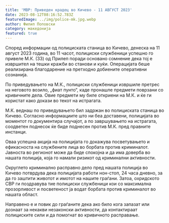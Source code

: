 ```yaml
---
title: 'МВР: Приведен крадец во Кичево - 11 АВГУСТ 2023'
date: 2023-08-12T08:16:52.783Z
featuredImage: ../img/police-mk.jpg.webp
author: Филип Поповски
category: македонија
featured: true
---
```

Според информации од полициската станица во Кичево, денеска на 11 август 2023 година, во 11 часот, полициски службеници успешно го привеле М.К. (33) од Прилеп поради основано сомнение дека тој е извршител на тешки кражби во станови и куќи. Операцијата беше реализирана благодарение на претходно добиените оперативни сознанија.

По приведувањето на М.К., полициски службеници извршиле претрес на неговото возило, „фиат пунто“, каде пронашле предмети поврзани со кривичните дела. Овие предмети му биле откриени на М.К. и ќе ги користат како докази во текот на истрагата. 

М.К. веднаш по приведувањето бил задржан во полициската станица во Кичево. Согласно информациите што ни беа доставени, полицијата во моментот го документира случајот, а по завршувањето на истрагата, соодветен поднесок ќе биде поднесен против М.К. пред правните инстанци.

Оваа успешна акција на полицијата го докажува посветувањето и ефикасноста на службените лица во борбата против криминалот. Јавноста во регионот може да биде спокојна и да има доверба во нашата полиција, која го намали ризикот од криминални активности.

Округлето криминално расправно дело пред нашата полиција во Кичево потврдува дека полицијата работи нон-стоп, 24 часа дневно, за да го заштити животот и имотот на нашите граѓани. Затоа, охридското СВР ги поздравува тие полициски службеници кои со максимална прозорливост и посветеност ја водат борбата против криминалот во нашата област.

Направено е и повик до граѓаните дека ако било кога запазат или дознаат за некакви незаконски активности, да контактираат полициските сили и да помогнат во кривичното расправање.

